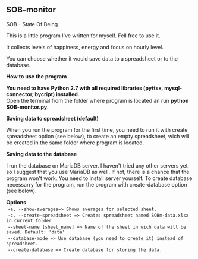 ## SOB-monitor

SOB - State Of Being

This is a little program I've written for myself. Fell free to use it.

It collects levels of happiness, energy and focus on hourly level.

You can choose whether it would save data to a spreadsheet or to the database.

<b>How to use the program</b>

<b>You need to have Python 2.7 with all required libraries (pyttsx, mysql-connector, bycript) installed.</b><br>Open the terminal from the folder where program is located an run <b>python SOB-monitor.py</b>.

<b>Saving data to spreadsheet (default)</b>

When you run the program for the first time, you need to run it with create spreadsheet option (see below), to create an empty spreadsheet, wich will be created in the same folder where program is located.

<b>Saving data to the database</b>

I run the database on MariaDB server. I haven't tried any other servers yet, so I suggest that you use MariaDB as well. If not, there is a chance that the program won't work. You need to install server yourself. To create database necessarry for the program, run the program with create-database option (see below).

<b>Options</b><br>
  `-a, --show-averages=> Shows averages for selected sheet.`<br>
  `-c, --create-spreadsheet => Creates spreadsheet named SOBm-data.xlsx in current folder`<br>
  `--sheet-name [sheet_name] => Name of the sheet in wich data will be saved. Default: 'data'`<br>
  `--database-mode => Use database (you need to create it) instead of spreadsheet.`<br>
  `--create-database => Create database for storing the data.`
  
